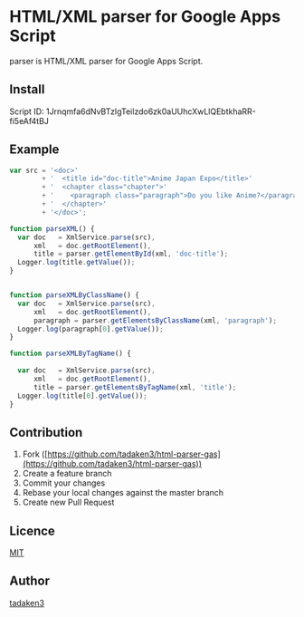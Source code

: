 # HTML/XML parser for Google Apps Script

parser is HTML/XML parser for Google Apps Script.

## Install

Script ID: 1Jrnqmfa6dNvBTzIgTeilzdo6zk0aUUhcXwLlQEbtkhaRR-fi5eAf4tBJ

## Example
```javascript
var src = '<doc>'
        + '  <title id="doc-title">Anime Japan Expo</title>'
        + '  <chapter class="chapter">'
        + '    <paragraph class="paragraph">Do you like Anime?</paragraph>'
        + '  </chapter>'
        + '</doc>';

function parseXML() {
  var doc   = XmlService.parse(src),
      xml   = doc.getRootElement(),
      title = parser.getElementById(xml, 'doc-title');
  Logger.log(title.getValue());
}


function parseXMLByClassName() {
  var doc   = XmlService.parse(src),
      xml   = doc.getRootElement(),
      paragraph = parser.getElementsByClassName(xml, 'paragraph');
  Logger.log(paragraph[0].getValue());
}

function parseXMLByTagName() {
  
  var doc   = XmlService.parse(src),
      xml   = doc.getRootElement(),
      title = parser.getElementsByTagName(xml, 'title');
  Logger.log(title[0].getValue());
}
```

## Contribution

1. Fork ([https://github.com/tadaken3/html-parser-gas](https://github.com/tadaken3/html-parser-gas))
2. Create a feature branch
3. Commit your changes
4. Rebase your local changes against the master branch
5. Create new Pull Request

## Licence

[MIT](https://github.com/taddaken3/html-parser-gas/blob/master/LICENCE)

## Author

[tadaken3](https://github.com/tadaken3)
